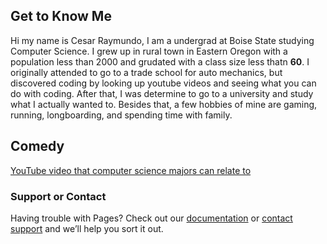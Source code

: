 ## Get to Know Me

Hi my name is Cesar Raymundo, I am a undergrad at Boise State studying Computer Science. I grew up in rural town in Eastern Oregon with a population less than 2000 and grudated with a class size less thatn **60**. I originally attended to go to a trade school for auto mechanics, but discovered coding by looking up youtube videos and seeing what you can do with coding. After that, I was determine to go to a university and study what I actually wanted to. Besides that, a few hobbies of mine are gaming, running, longboarding, and spending time with family.

## Comedy

[YouTube video that computer science majors can relate to](https://www.youtube.com/watch?v=HluANRwPyNo)

### Support or Contact

Having trouble with Pages? Check out our [documentation](https://docs.github.com/categories/github-pages-basics/) or [contact support](https://github.com/contact) and we’ll help you sort it out.
